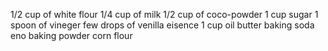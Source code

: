 1/2 cup of white flour
1/4 cup of milk
1/2 cup of coco-powder
1 cup sugar
1 spoon of vineger
few drops of venilla eisence
1 cup oil
butter
baking soda
eno
baking powder
corn flour

